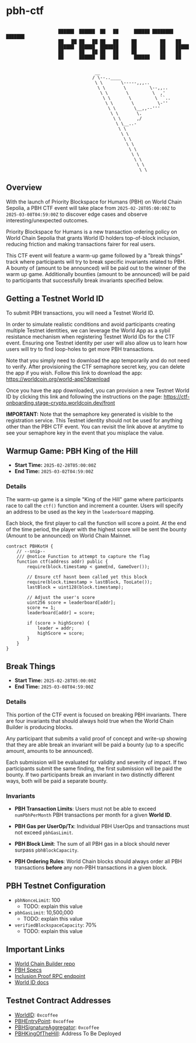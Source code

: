 # pbh-ctf

```

                    ██████  ██████  ██   ██      ██████ ████████ ███████ 
                    ██   ██ ██   ██ ██   ██     ██         ██    ██      
                    ██████  ██████  ███████     ██         ██    █████   
                    ██      ██   ██ ██   ██     ██         ██    ██      
                    ██      ██████  ██   ██      ██████    ██    ██      
    
                  
                                  __
                                 / \--..____
                                  \ \       \-----,,,..
                                   \ \       \         \--,,..
                                    \ \       \         \  ,'
                                     \ \       \         \ ``..
                                      \ \       \         \-''
                                       \ \       \__,,--'''
                                        \ \       \.
                                         \ \      ,/
                                          \ \__..-
                                           \ \
                                            \ \
                                             \ \   
                                              \ \
                                               \ \
                                                \ \
                                                 \ \
                                                  \ \
                                                   \ \
```


## Overview 
With the launch of Priority Blockspace for Humans (PBH) on World Chain Sepolia, a PBH CTF event will take place from `2025-02-28T05:00:00Z` to `2025-03-08T04:59:00Z` to discover edge cases and observe interesting/unexpected outcomes.

Priority Blockspace for Humans is a new transaction ordering policy on World Chain Sepolia that grants World ID holders top-of-block inclusion, reducing friction and making transactions fairer for real users.

This CTF event will feature a warm-up game followed by a "break things" track where participants will try to break specific invariants related to PBH. A bounty of (amount to be announced) will be paid out to the winner of the warm up game. Additionally bounties (amount to be announced) will be paid to participants that successfully break invariants specified below. 


## Getting a Testnet World ID
To submit PBH transactions, you will need a Testnet World ID.

In order to simulate realistic conditions and avoid participants creating multiple Testnet identities, we can leverage the World App as a sybil resistance mechanism when registering Testnet World IDs for the CTF event. Ensuring one Testnet identity per user will also allow us to learn how users will try to find loop-holes to get more PBH transactions.

Note that you simply need to download the app temporarily and do not need to verify. After provisioning the CTF semaphore secret key, you can delete the app if you wish. Follow this link to download the app:
https://worldcoin.org/world-app?download


Once you have the app downloaded, you can provision a new Testnet World ID by clicking this link and following the instructions on the page:
https://ctf-onboarding.stage-crypto.worldcoin.dev/front


**IMPORTANT:** Note that the semaphore key generated is visible to the registration service. This Testnet identity should not be used for anything other than the PBH CTF event. You can revisit the link above at anytime to see your semaphore key in the event that you misplace the value.



## Warmup Game: PBH King of the Hill
- **Start Time:** `2025-02-28T05:00:00Z`
- **End Time:** `2025-03-02T04:59:00Z`

### Details
The warm-up game is a simple "King of the Hill" game where participants race to call the `ctf()` function and increment a counter. Users will specify an address to be used as the key in the `leaderboard` mapping.

Each block, the first player to call the function will score a point. At the end of the time period, the player with the highest score will be sent the bounty (Amount to be announced) on World Chain Mainnet.

```solidity
contract PBHKotH {
    // --snip--
    /// @notice Function to attempt to capture the flag
    function ctf(address addr) public {
        require(block.timestamp < gameEnd, GameOver());

        // Ensure ctf hasnt been called yet this block
        require(block.timestamp > lastBlock, TooLate());
        lastBlock = uint128(block.timestamp);

        // Adjust the user's score
        uint256 score = leaderboard[addr];
        score += 1;
        leaderboard[addr] = score;

        if (score > highScore) {
            leader = addr;
            highScore = score;
        }
    }
}
```

## Break Things
- **Start Time:** `2025-02-28T05:00:00Z`
- **End Time:** `2025-03-08T04:59:00Z`

### Details
This portion of the CTF event is focused on breaking PBH invariants. There are four invariants that should always hold true when the World Chain Builder is producing blocks. 

Any participant that submits a valid proof of concept and write-up showing that they are able break an invariant will be paid a bounty (up to a specific amount, amounts to be announced). 

Each submission will be evaluated for validity and severity of impact. If two participants submit the same finding, the first submission will be paid the bounty. If two participants break an invariant in two distinctly different ways, both will be paid a separate bounty.


### Invariants

- **PBH Transaction Limits**: Users must not be able to exceed `numPbhPerMonth` PBH transactions per month for a given **World ID**.

- **PBH Gas per UserOp/Tx**: Individual PBH UserOps and transactions must not exceed `pbhGasLimit`.

- **PBH Block Limit**: The sum of all PBH gas in a block should never surpass `pbhBlockCapacity`.

- **PBH Ordering Rules**: World Chain blocks should always order all PBH transactions **before** any non-PBH transactions in a given block.

## PBH Testnet Configuration
- `pbhNonceLimit`: 100
    - TODO: explain this value
- `pbhGasLimit`: 10,500,000
    - TODO: explain this value
- `verifiedBlockspaceCapacity`: 70%
    - TODO: explain this value

## Important Links
- [World Chain Builder repo](https://github.com/worldcoin/world-chain/tree/main/world-chain-builder/crates/world)
- [PBH Specs](https://worldcoin.github.io/world-chain/)
- [Inclusion Proof RPC endpoint](TODO:)
- [World ID docs](https://docs.world.org/world-id/reference/contracts#usage)

## Testnet Contract Addresses
- [WorldID](https://worldscan.org/TODO:): `0xcoffee`
- [PBHEntryPoint](https://worldscan.org/TODO:): `0xcoffee`
- [PBHSignatureAggregator](https://worldscan.org/TODO:): `0xcoffee`
- [PBHKingOfTheHill](https://worldscan.org/TODO:): Address To Be Deployed
